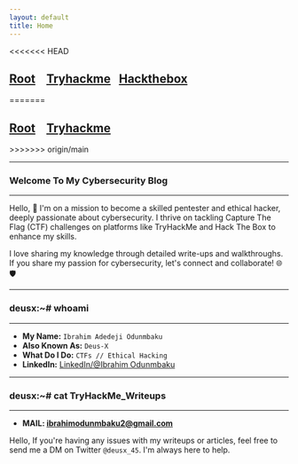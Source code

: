 ```yaml
---
layout: default
title: Home
---
```


<<<<<<< HEAD
<h2 class="mume-header" id="mainindexhtml-nbspnbsp-contactcontacthtml"><a href="./index.html">Root</a>&#xA0;&#xA0;&#xA0; <a href="/Posts/TryHackMe_Writeups/index.html">Tryhackme</a>&#xA0;&#xA0;&#xA0;<a href="/posts/htb/index.html">Hackthebox</a>&#xA0;&#xA0;&#xA0;</h2>
=======
<h2 class="mume-header" id="mainindexhtml-nbspnbsp-contactcontacthtml"><a href="./index.html">Root</a>&#xA0;&#xA0;&#xA0; <a href="/Posts/TryHackMe_Writeups/index.html">Tryhackme</a>&#xA0;&#xA0;&#xA0;</h2>
>>>>>>> origin/main

* * *
### Welcome To My Cybersecurity Blog
* * *

Hello, 👋 I'm on a mission to become a skilled pentester and ethical hacker, deeply passionate about cybersecurity. I thrive on tackling Capture The Flag (CTF) challenges on platforms like TryHackMe and Hack The Box to enhance my skills.

I love sharing my knowledge through detailed write-ups and walkthroughs. If you share my passion for cybersecurity, let's connect and collaborate! 🌐🛡️


* * *
### deusx:~# whoami
* * *

- **My Name:** `Ibrahim Adedeji Odunmbaku`
- **Also Known As:** `Deus-X`
- **What Do I Do:** `CTFs // Ethical Hacking`
- **LinkedIn:** [LinkedIn/@Ibrahim Odunmbaku](www.linkedin.com/in/ibrahim-odunmbaku-8639a811b)

* * *
### **deusx:~# cat TryHackMe_Writeups**
* * *


- **MAIL: ibrahimodunmbaku2@gmail.com**

Hello, If you're having any issues with my writeups or articles, feel free to send me a DM on Twitter `@deusx_45`. I'm always here to help.
